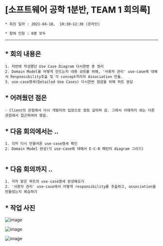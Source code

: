 

# [소프트웨어 공학 1분반,  TEAM 1 회의록]

```
* 회의 일자 : 2021-04-18,  10:30~12:30 (온라인)

* 참여 인원 : 6명 모두
```
---

## * 회의 내용은 

```
1. 저번에 작성했던 Use Case Diagram 다시한번 총 정리 
2. Domain Model을 어떻게 만드는지 내용 공유를 위해, '사용자 관리' use-case에 대해서 Responsibility추출 및 각 concept끼리의 Association 만듦.
3. use-case명세(Detailed Use Cases) 다시한번 점검을 위해 파트 분담

```

## * 어려웠던 점은

```
- Client의 관점에서 다시 개발자의 입장으로 점점 깊어져 감. 그래서 이때까지 와는 다른 관점에서 접근하여야 했음.
```


## * 다음 회의에서는 ..
```
1. 각자 다시 만들어온 use-case명세 확인
2. Domain Model 완성(각 use-case에 대해서 E-C-B 패턴의 diagram 그리기)


```



## * 다음 회의까지 ..



```
1. 각자 맡은 파트의 use-case명세 완성해오기
2. '사용자 관리' use-case에서 어떻게 responsibility를 추출하고, association을 만들었는지 복습하기
```


## * 작업 사진 

![image](https://user-images.githubusercontent.com/33649857/115147515-42baa980-a096-11eb-8742-4c93a309f487.png)

![image](https://user-images.githubusercontent.com/33649857/115147517-44846d00-a096-11eb-8a95-122ca9265c76.png)

![image](https://user-images.githubusercontent.com/33649857/115147519-464e3080-a096-11eb-816a-51b59feed72f.png)




